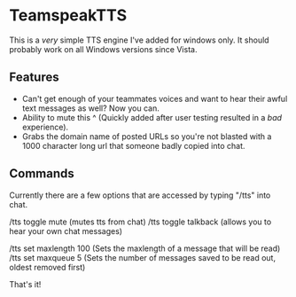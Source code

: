 # TeamspeakTTS

This is a _very_ simple TTS engine I've added for windows only. It should probably work on all Windows versions since Vista.

## Features
* Can't get enough of your teammates voices and want to hear their awful text messages as well? Now you can.
* Ability to mute this ^ (Quickly added after user testing resulted in a _bad_ experience).
* Grabs the domain name of posted URLs so you're not blasted with a 1000 character long url that someone badly copied into chat.

## Commands
Currently there are a few options that are accessed by typing "/tts" into chat.

/tts toggle mute (mutes tts from chat)
/tts toggle talkback (allows you to hear your own chat messages)


/tts set maxlength 100 (Sets the maxlength of a message that will be read)
/tts set maxqueue 5 (Sets the number of messages saved to be read out, oldest removed first)

That's it!
